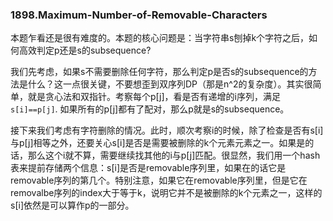 ### 1898.Maximum-Number-of-Removable-Characters

本题乍看还是很有难度的。本题的核心问题是：当字符串s刨掉k个字符之后，如何高效判定p还是s的subsequence?

我们先考虑，如果s不需要删除任何字符，那么判定p是否s的subsequence的方法是什么？这一点很关键，不要想歪到双序列DP（那是n^2的复杂度）。其实很简单，就是贪心法和双指针。考察每个p[j]，看是否有递增的i序列，满足```s[i]==p[j]```. 如果所有的p[j]都有了配对，那么p就是s的subsequence。

接下来我们考虑有字符删除的情况。此时，顺次考察i的时候，除了检查是否有s[i]与p[j]相等之外，还要关心s[i]是否是需要被删除的k个元素元素之一。如果是的话，那么这个i就不算，需要继续找其他的i与p[j]匹配。很显然，我们用一个hash表来提前存储两个信息：s[i]是否是removable序列里，如果在的话它是removable序列的第几个。特别注意，如果它在removable序列里，但是它在removalbe序列的index大于等于k，说明它并不是被删除的k个元素之一，这样的s[i]依然是可以算作p的一部分。
